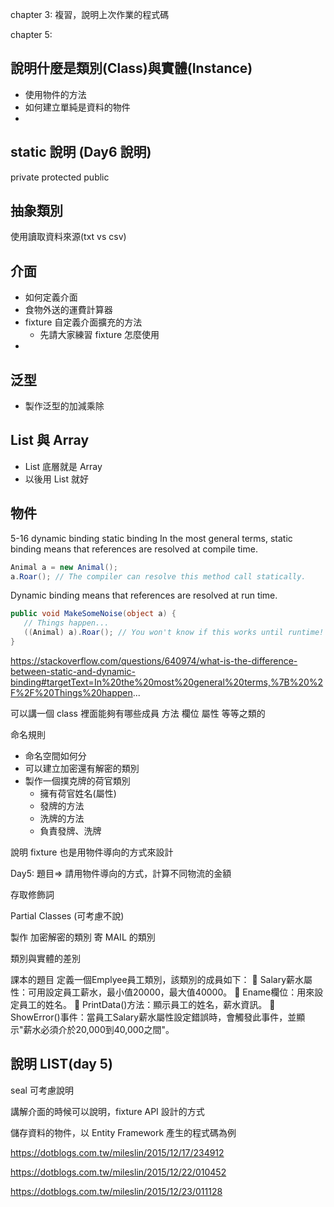 chapter 3:
複習，說明上次作業的程式碼

chapter 5:

## 說明什麼是類別(Class)與實體(Instance)
* 使用物件的方法
* 如何建立單純是資料的物件
* 


## static 說明 (Day6 說明)
private
protected
public

## 抽象類別
使用讀取資料來源(txt vs csv)



## 介面
* 如何定義介面
* 食物外送的運費計算器
* fixture 自定義介面擴充的方法
  * 先請大家練習 fixture 怎麼使用
* 

## 泛型
* 製作泛型的加減乘除

## List 與 Array
 * List 底層就是 Array
 * 以後用 List 就好

## 物件
5-16 dynamic binding
static binding
In the most general terms, static binding means that references are resolved at compile time.

``` C#
Animal a = new Animal();
a.Roar(); // The compiler can resolve this method call statically.
``` 
Dynamic binding means that references are resolved at run time.

``` C#
public void MakeSomeNoise(object a) {
   // Things happen...
   ((Animal) a).Roar(); // You won't know if this works until runtime!
}
```
https://stackoverflow.com/questions/640974/what-is-the-difference-between-static-and-dynamic-binding#targetText=In%20the%20most%20general%20terms,%7B%20%2F%2F%20Things%20happen...


<!-- 可以講 using -->

可以講一個 class 裡面能夠有哪些成員
方法
欄位
屬性
等等之類的

命名規則

* 命名空間如何分
* 可以建立加密還有解密的類別
* 製作一個撲克牌的荷官類別
  * 擁有荷官姓名(屬性)
  * 發牌的方法
  * 洗牌的方法
  * 負責發牌、洗牌


說明 fixture 也是用物件導向的方式來設計

Day5: 題目=> 請用物件導向的方式，計算不同物流的金額

存取修飾詞

Partial Classes (可考慮不說)

製作
加密解密的類別
寄 MAIL 的類別

類別與實體的差別

課本的題目
定義一個Emplyee員工類別，該類別的成員如下：
 Salary薪水屬性：可用設定員工薪水，最小值20000，最大值40000。
 Ename欄位：用來設定員工的姓名。
 PrintData()方法：顯示員工的姓名，薪水資訊。
 ShowError()事件：當員工Salary薪水屬性設定錯誤時，會觸發此事件，並顯示"薪水必須介於20,000到40,000之間"。

## 說明 LIST(day 5)

seal 可考慮說明

講解介面的時候可以說明，fixture API 設計的方式

儲存資料的物件，以 Entity Framework 產生的程式碼為例

https://dotblogs.com.tw/mileslin/2015/12/17/234912

https://dotblogs.com.tw/mileslin/2015/12/22/010452

https://dotblogs.com.tw/mileslin/2015/12/23/011128